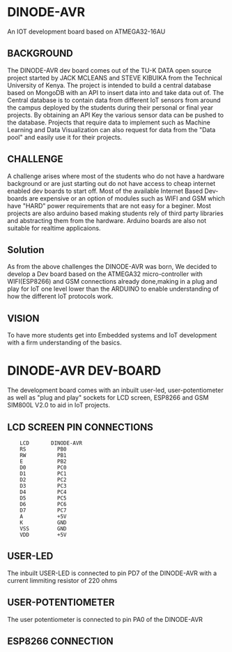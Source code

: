 # DINODE-AVR
An IOT development board based on ATMEGA32-16AU


## BACKGROUND
The DINODE-AVR dev board comes out of the TU-K DATA open source project started by JACK MCLEANS and STEVE KIBUIKA from the Technical University of Kenya.
The project is intended to build a central database based on MongoDB with an API to insert data into and take data out of. 
The Central database is  to contain data from different IoT sensors from around the campus deployed by the students during their personal or final year projects.
By obtaining an API Key the various sensor data can be pushed to the database.
Projects that require data to implement such as Machine Learning and Data Visualization can also request for data from the "Data pool" and easily use it for their projects.


## CHALLENGE
A challenge arises where most of the students who do not have a hardware background or are just starting out do not have access to cheap internet enabled dev boards to start off.
Most of the available Internet Based Dev-boards are expensive or an option of modules such as WIFI and GSM which have "HARD" power requirements that are not easy for a beginer.
Most projects are also arduino based making students rely of third party libraries and abstracting them from the hardware. Arduino boards are also not suitable for realtime applicaions.

## Solution

As from the above challenges the DINODE-AVR was born, We decided to develop a Dev board based on the ATMEGA32 micro-controller with WIFI(ESP8266) and GSM connections already done,making in a plug and play for IoT one level lower than the ARDUINO to enable understanding of how the different IoT protocols work.


## VISION
To have more students get into Embedded systems and IoT development with a firm understanding of the basics.

# DINODE-AVR DEV-BOARD
The development board comes with an inbuilt user-led, user-potentiometer as well as "plug and play" sockets for LCD screen, ESP8266 and GSM SIM800L V2.0 to aid in IoT projects.

## LCD SCREEN PIN CONNECTIONS

        LCD       DINODE-AVR
        RS          PB0
        RW          PB1
        E           PB2
        D0          PC0
        D1          PC1
        D2          PC2
        D3          PC3
        D4          PC4
        D5          PC5
        D6          PC6
        D7          PC7
        A           +5V
        K           GND
        VSS         GND
        VDD         +5V

## USER-LED
The inbuilt USER-LED is connected to pin PD7 of the DINODE-AVR with a current limmiting resistor of 220 ohms

## USER-POTENTIOMETER
The user potentiometer is connected to pin PA0 of the DINODE-AVR

## ESP8266 CONNECTION


